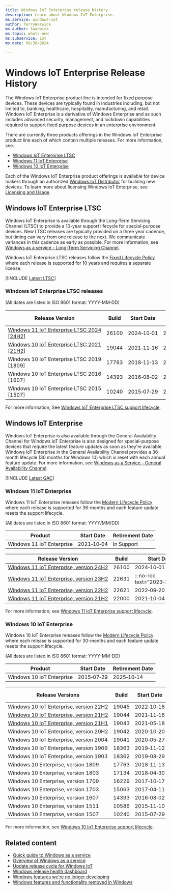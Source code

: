 ```yaml
---
title: Windows IoT Enterprise release history
description: Learn about Windows IoT Enterprise.
ms.service: windows-iot
author: TerryWarwick
ms.author: twarwick
ms.topic: whats-new
ms.subservice: iot
ms.date: 09/30/2024

---
```


# Windows IoT Enterprise Release History

The Windows IoT Enterprise product line is intended for fixed purpose devices. These devices are typically found in industries including, but not limited to, banking, healthcare, hospitality, manufacturing, and retail. Windows IoT Enterprise is a derivative of Windows Enterprise and as such includes advanced security, management, and lockdown capabilities required to support fixed purpose devices in an enterprise environment.  

There are currently three products offerings in the Windows IoT Enterprise product line each of which contain multiple releases. For more information, see...

- [Windows IoT Enterprise LTSC](#windows-iot-enterprise-ltsc)
- [Windows 11 IoT Enterprise](#windows-11-iot-enterprise)
- [Windows 10 IoT Enterprise](#windows-10-iot-enterprise)

Each of the Windows IoT Enterprise product offerings is available for device makers through an authorized [Windows IoT Distributor](https://aka.ms/IoTDistributorList) for building new devices. To learn more about licensing Windows IoT Enterprise, see [Licensing and Usage](/windows/iot/iot-enterprise/commercialization/licensing).

## Windows IoT Enterprise LTSC

Windows IoT Enterprise is available through the Long-Term Servicing Channel (LTSC) to provide a 10-year support lifecycle for special-purpose devices. New LTSC releases are typically provided on a three year cadence, but timing can vary from one release to the next. We communicate variances in this cadence as early as possible. For more information, see [Windows as a service - Long-Term Servicing Channel](/windows/deployment/update/waas-overview#long-term-servicing-channel).

Windows IoT Enterprise LTSC releases follow the [Fixed Lifecycle Policy](/lifecycle/policies/fixed) where each release is supported for 10 years and requires a separate license.

[!INCLUDE [Latest LTSC](../../includes/incl-latest-ltsc-release.md)]

### Windows IoT Enterprise LTSC releases

(All dates are listed in ISO 8601 format: YYYY&#8209;MM&#8209;DD)

| Release Version           | Build | Start Date | End of Servicing | Update History | Windows Update Catalog |
| --- | --- | --- | --- | --- | ---|
| [Windows&nbsp;11&nbsp;IoT&nbsp;Enterprise&nbsp;LTSC&nbsp;2024 </br>[24H2]](Windows-11-IoT-Enterprise-LTSC-2024.md)|   26100 | 2024&#8209;10&#8209;01  | 2034&#8209;10&#8209;10 | [Show&nbsp;update&nbsp;history](https://prod.support.services.microsoft.com/en-us/topic/windows-11-version-24h2-update-history-0929c747-1815-4543-8461-0160d16f15e5) | [Show&nbsp;x64&nbsp;updates](https://www.catalog.update.microsoft.com/Search.aspx?q=-Dynamic%20Cumulative%20Update%20for%20Windows%2011%20version%2024H2%20for%20x64) </br> [Show&nbsp;Arm64&nbsp;updates](https://www.catalog.update.microsoft.com/Search.aspx?q=-Dynamic%20Cumulative%20Update%20for%20Windows%2011%20version%2024H2%20for%20Arm64) |
| [Windows&nbsp;10&nbsp;IoT&nbsp;Enterprise&nbsp;LTSC&nbsp;2021</br>[21H2]](Windows-10-IoT-Enterprise-LTSC-2021.md) |   19044 | 2021&#8209;11&#8209;16  |    2032&#8209;01&#8209;13 | [Show&nbsp;update&nbsp;history](https://support.microsoft.com/topic/windows-10-update-history-857b8ccb-71e4-49e5-b3f6-7073197d98fb)               | [Show&nbsp;x64&nbsp;updates](https://www.catalog.update.microsoft.com/Search.aspx?q=-Dynamic%20Cumulative%20Update%20for%20Windows%2010%20version%2021H2%20for%20x64) </br> [Show&nbsp;Arm64&nbsp;updates](https://www.catalog.update.microsoft.com/Search.aspx?q=-Dynamic%20Cumulative%20Update%20for%20Windows%2010%20version%2021H2%20for%20Arm64) |
| Windows&nbsp;10&nbsp;IoT&nbsp;Enterprise&nbsp;LTSC&nbsp;2019 </br>[1809]|   17763 |  2018&#8209;11&#8209;13  |    2029&#8209;01&#8209;09    | [Show&nbsp;update&nbsp;history](https://support.microsoft.com/topic/windows-10-and-windows-server-2019-update-history-725fc2e1-4443-6831-a5ca-51ff5cbcb059)               |  [Show&nbsp;x64&nbsp;updates](https://www.catalog.update.microsoft.com/Search.aspx?q=-Dynamic%20Cumulative%20Update%20for%20Windows%2010%20version%201809%20for%20x64) </br> [Show&nbsp;Arm64&nbsp;updates](https://www.catalog.update.microsoft.com/Search.aspx?q=-Dynamic%20Cumulative%20Update%20for%20Windows%2010%20version%201809%20for%20Arm64) |
| Windows&nbsp;10&nbsp;IoT&nbsp;Enterprise&nbsp;LTSC&nbsp;2016 </br>[1607] |   14393 |  2016&#8209;08&#8209;02  |    2026&#8209;10&#8209;13    | [Show&nbsp;update&nbsp;history](https://support.microsoft.com/topic/windows-10-and-windows-server-2016-update-history-4acfbc84-a290-1b54-536a-1c0430e9f3fd) | [Show&nbsp;x64&nbsp;updates](https://www.catalog.update.microsoft.com/Search.aspx?q=-Dynamic%20Cumulative%20Update%20for%20Windows%2010%20version%201607%20for%20x64) </br> [Show&nbsp;x86&nbsp;updates](https://www.catalog.update.microsoft.com/Search.aspx?q=-Dynamic%20Cumulative%20Update%20for%20Windows%2010%20version%201607%20for%20x86) |
| Windows&nbsp;10&nbsp;IoT&nbsp;Enterprise&nbsp;LTSC&nbsp;2015 </br>[1507]|   10240 |  2015&#8209;07&#8209;29  |    2025&#8209;10&#8209;14    |  [Show&nbsp;update&nbsp;history](https://support.microsoft.com/topic/windows-10-update-history-93345c32-4ae1-6d1c-f885-6c0b718adf3b)              | [Show&nbsp;x64&nbsp;updates](https://www.catalog.update.microsoft.com/Search.aspx?q=-Dynamic%20Cumulative%20Update%20for%20Windows%2010%20version%201507%20for%20x64) </br> [Show&nbsp;x86&nbsp;updates](https://www.catalog.update.microsoft.com/Search.aspx?q=-Dynamic%20Cumulative%20Update%20for%20Windows%2010%20version%201507%20for%20x64) |

For more information, See [Windows IoT Enterprise LTSC support lifecycle](/lifecycle/products/?terms=Windows%20IoT%20Enterprise%20LTS).

## Windows IoT Enterprise

Windows IoT Enterprise is also available through the General Availability Channel for Windows IoT Enterprise is also designed for special-purpose devices that require the latest feature updates as soon as they're available. Windows IoT Enterprise in the General Availability Channel provides a 36 month lifecycle (30 months for Windows 10) which is reset with each annual feature update. For more information, see [Windows as a Service - General Availability Channel](/windows/deployment/update/waas-overview#general-availability-channel).

[!INCLUDE [Latest GAC](../../includes/incl-latest-gac-release.md)]

### Windows 11 IoT Enterprise

Windows 11 IoT Enterprise releases follow the [Modern Lifecycle Policy](/lifecycle/policies/modern) where each release is supported for 36-months and each feature update resets the support lifecycle.

(All dates are listed in ISO 8601 format: YYYY/MM/DD)

| Product                        |  Start Date  | Retirement Date |
| ------------------------------ | ------------ | --------------- |
| Windows&nbsp;11&nbsp;IoT&nbsp;Enterprise      |  2021&#8209;10&#8209;04  |   In Support    |

| Release Version  | Build |  Start Date  | End of Servicing |
| ---------------- | ----- | ------------ | ---------------- |
| [Windows&nbsp;11&nbsp;IoT&nbsp;Enterprise,&nbsp;version&nbsp;24H2](Windows-11-IoT-Enterprise-23H2.md) | 26100 | 2024&#8209;10&#8209;01 | 2027&#8209;10&#8209;12 |
| [Windows&nbsp;11&nbsp;IoT&nbsp;Enterprise,&nbsp;version&nbsp;23H2](Windows-11-IoT-Enterprise-23H2.md) | 22631 | :::no-loc text="2023&#8209;10&#8209;31"::: | :::no-loc text="2026&#8209;11&#8209;10"::: |
| [Windows&nbsp;11&nbsp;IoT&nbsp;Enterprise,&nbsp;version&nbsp;22H2](Windows-11-IoT-Enterprise-22H2.md) | 22621 |  2022&#8209;09&#8209;20  | 2025&#8209;10&#8209;14 |
| [Windows&nbsp;11&nbsp;IoT&nbsp;Enterprise,&nbsp;version&nbsp;21H2](Windows-11-IoT-Enterprise-21H2.md)     | 22000 |  2021&#8209;10&#8209;04  | 2024&#8209;10&#8209;08 |

For more information, see [Windows 11 IoT Enterprise support lifecycle](/lifecycle/products/windows-11-iot-enterprise).

### Windows 10 IoT Enterprise

Windows 10 IoT Enterprise releases follow the [Modern Lifecycle Policy](/lifecycle/policies/modern) where each release is supported for 30-months and each feature update resets the support lifecycle.

(All dates are listed in ISO 8601 format: YYYY-MM-DD)

| Product                        |  Start Date  | Retirement Date |
| ------------------------------ | ------------ | --------------- |
| Windows&nbsp;10&nbsp;IoT&nbsp;Enterprise      |  2015&#8209;07&#8209;29  |   2025&#8209;10&#8209;14    |

| Release Versions | Build |  Start Date  | End of Servicing |
| --- | --- | --- | --- |
| [Windows&nbsp;10&nbsp;IoT&nbsp;Enterprise,&nbsp;version&nbsp;22H2](Windows-10-IoT-Enterprise-22H2.md) | 19045 | 2022&#8209;10&#8209;18  | 2025&#8209;10&#8209;14 |
| [Windows&nbsp;10&nbsp;IoT&nbsp;Enterprise,&nbsp;version&nbsp;21H2](Windows-10-IoT-Enterprise-21H2.md) | 19044 | 2021&#8209;11&#8209;16  | 2024&#8209;06&#8209;11 |
| [Windows&nbsp;10&nbsp;IoT&nbsp;Enterprise,&nbsp;version&nbsp;21H1](Windows-10-IoT-Enterprise-21H1.md) | 19043 | 2021&#8209;05&#8209;18  | 2022&#8209;12&#8209;13 |
| Windows&nbsp;10&nbsp;IoT&nbsp;Enterprise,&nbsp;version&nbsp;20H2     | 19042 |  2020&#8209;10&#8209;20  |    2023&#8209;05&#8209;09    |
| Windows&nbsp;10&nbsp;IoT&nbsp;Enterprise,&nbsp;version&nbsp;2004     | 19041 |  2020&#8209;05&#8209;27  |    2021&#8209;12&#8209;14    |
| Windows&nbsp;10&nbsp;IoT&nbsp;Enterprise,&nbsp;version&nbsp;1909     | 18363 |  2019&#8209;11&#8209;12  |    2022&#8209;05&#8209;10    |
| Windows&nbsp;10&nbsp;IoT&nbsp;Enterprise,&nbsp;version&nbsp;1903     | 18362 |  2019&#8209;08&#8209;29  |    2020&#8209;12&#8209;08    |
| Windows&nbsp;10&nbsp;Enterprise,&nbsp;version&nbsp;1809     | 17763 |  2018&#8209;11&#8209;13  |    2021&#8209;05&#8209;11    |
| Windows&nbsp;10&nbsp;Enterprise,&nbsp;version&nbsp;1803     | 17134 |  2018&#8209;04&#8209;30  |    2021&#8209;05&#8209;11    |
| Windows&nbsp;10&nbsp;Enterprise,&nbsp;version&nbsp;1709     | 16229 |  2017&#8209;10&#8209;17  |    2020&#8209;10&#8209;13    |
| Windows&nbsp;10&nbsp;Enterprise,&nbsp;version&nbsp;1703     | 15063 |  2017&#8209;04&#8209;11  |    2019&#8209;10&#8209;08    |
| Windows&nbsp;10&nbsp;Enterprise,&nbsp;version&nbsp;1607     | 14393 |  2016&#8209;08&#8209;02  |    2019&#8209;04&#8209;09    |
| Windows&nbsp;10&nbsp;Enterprise,&nbsp;version&nbsp;1511     | 10586 |  2015&#8209;11&#8209;10  |    2017&#8209;10&#8209;10    |
| Windows&nbsp;10&nbsp;Enterprise,&nbsp;version&nbsp;1507     | 10240 |  2015&#8209;07&#8209;29  |    2017&#8209;05&#8209;09    |

For more information, see [Windows 10 IoT Enterprise support lifecycle](/lifecycle/products/windows-10-iot-enterprise).

## Related content

- [Quick guide to Windows as a service](/windows/deployment/update/waas-quick-start)
- [Overview of Windows as a service](/windows/deployment/update/waas-overview)
- [Update release cycle for Windows IoT](/windows/deployment/update/release-cycle)
- [Windows release health dashboard](/windows/release-health/)
- [Windows features we're no longer developing](/windows/whats-new/deprecated-features)
- [Windows features and functionality removed in Windows](/windows/whats-new/removed-features)
